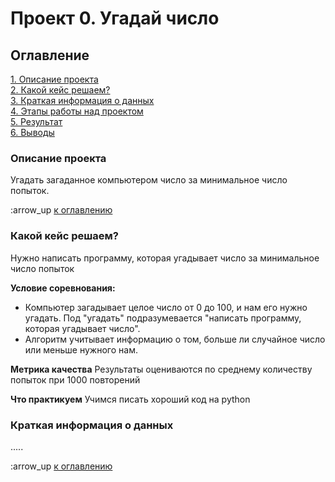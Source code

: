 # Проект 0. Угадай число

## Оглавление
[1. Описание проекта](https://github.com/Shch88/sf_data_scince/tree/main/project_0/README.md#Описание-проекта)  
[2. Какой кейс решаем?](https://github.com/Shch88/sf_data_scince/tree/main/project_0/README.md#Какой-кейс-решаем)  
[3. Краткая информация о данных](https://github.com/Shch88/sf_data_scince/tree/main/project_0/README.md#Краткая-информация-о-данных)  
[4. Этапы работы над проектом](https://github.com/Shch88/sf_data_scince/tree/main/project_0/README.md#Этапы-работы-над-проектом)  
[5. Результат](https://github.com/Shch88/sf_data_scince/tree/main/project_0/README.md#Результат)  
[6. Выводы](https://github.com/Shch88/sf_data_scince/tree/main/project_0/README.md#Выводы)

### Описание проекта
Угадать загаданное компьютером число за минимальное число попыток.

:arrow_up [к оглавлению](https://github.com/Shch88/sf_data_scince/tree/main/project_0/README.md#Оглавление)


### Какой кейс решаем?
Нужно написать программу, которая угадывает число за минимальное число попыток

**Условие соревнования:**
- Компьютер загадывает целое число от 0 до 100, и нам его нужно угадать. Под "угадать" подразумевается "написать программу, которая угадывает число".
- Алгоритм учитывает информацию о том, больше ли случайное число или меньше нужного нам.

**Метрика качества**
Результаты оцениваются по среднему количеству попыток при 1000 повторений

**Что практикуем**
Учимся писать хороший код на python


### Краткая информация о данных
.....

:arrow_up [к оглавлению](https://github.com/Shch88/sf_data_scince/tree/main/project_0/README.md#Оглавление)